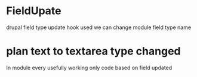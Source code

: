 # FieldUpate
drupal field type update hook used
we can change module field type name

# plan text to textarea type changed 
In module every usefully working
only code based on field updated
